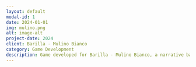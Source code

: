 ```yaml
---
layout: default
modal-id: 1
date: 2024-01-01
img: mulino.png
alt: image-alt
project-date: 2024
client: Barilla - Mulino Bianco
category: Game Development
description: Game developed for Barilla - Mulino Bianco, a narrative based game where the player has to explore 4 areas and complete many minigames in order to help the main characters. The game was played by over 50.000 people and has more than 100.000 game sessions.
---
```

